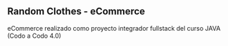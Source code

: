 ## Random Clothes - eCommerce


eCommerce realizado como proyecto integrador fullstack del curso JAVA (Codo a Codo 4.0)
